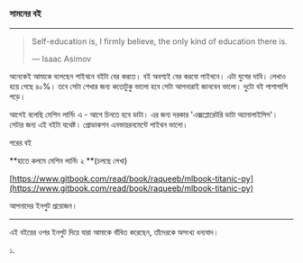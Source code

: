 ### সামনের বই

---

> Self-education is, I firmly believe, the only kind of education there is.
>
> ― Isaac Asimov

অনেকেই আমাকে বলেছেন পাইথনে বইটা বের করতে। বই অবশ্যই বের করবো পাইথনে। এটা যুগের দাবি। লেখাও হয়ে গেছে ৪০%। তবে সেটা শেখার জন্য কতোটুকু ভালো হবে সেটা আপনারাই জানবেন ভালো। দুটো বই পাশাপাশি পড়ে।

আগেই বলেছি মেশিন লার্নিং এ - আগে চিনতে হবে ডাটা। এর জন্য দরকার 'এক্সপ্লোরেটরি ডাটা অ্যানালাইসিস'। সেটার জন্য এই বইটা যথেষ্ট। প্রোডাকশন এনভায়রনমেন্টে পাইথন ভালো।

পরের বই

**হাতে কলমে মেশিন লার্নিং ২ **\(চলছে লেখা\)

[https://www.gitbook.com/read/book/raqueeb/mlbook-titanic-py](https://www.gitbook.com/read/book/raqueeb/mlbook-titanic-py)

আপনাদের ইনপুট প্রয়োজন। 

---

এই বইয়ের ওপর ইনপুট দিয়ে যারা আমাকে বাঁধিত করেছেন, তাঁদেরকে অসংখ্য ধন্যবাদ।

১. 

